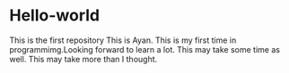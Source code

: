 # Hello-world
This is the first repository
This is Ayan. This is my first time in programmimg.Looking forward to learn a lot. 
This may take some time as well. 
This may take more than I thought. 
